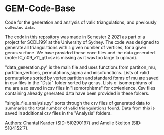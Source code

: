 # GEM-Code-Base
Code for the generation and analysis of valid triangulations, and previously collected data.

The code in this repository was made in Semester 2 2021 as part of a project for SCDL1991 at 
the University of Sydney. The code was designed to generate all triangulations with a given
number of vertices, for a given genus surface. We have provided these code files and the data
generated (note: IC_n09_v11_g0.csv is missing as it was too large to upload).

"data_generation.py" is the main file and uses functions from partition_mu, partition_vertices,
permutations_sigma and miscfunctions. Lists of valid permutations sorted by vertex partition
and standard forms of mu are saved in csv files in the "Data" folder sorted by genus. Lists of 
isomorphisms of mu are also saved in csv files in "Isomorphisms" for covienience. Csv files 
containing already generated data have been provided in these folders.

"single_file_analysis.py" sorts through the csv files of generated data to summarise the total
number of valid triangulations found. Data from this is saved in additional csv files in the 
"Analysis" folders.

Authors: Chantal Kander (SID: 510290197) and Amelie Skelton (SID: 510415217).
